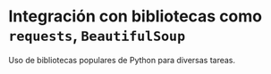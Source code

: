 # Integración con bibliotecas como `requests`, `BeautifulSoup`
Uso de bibliotecas populares de Python para diversas tareas.